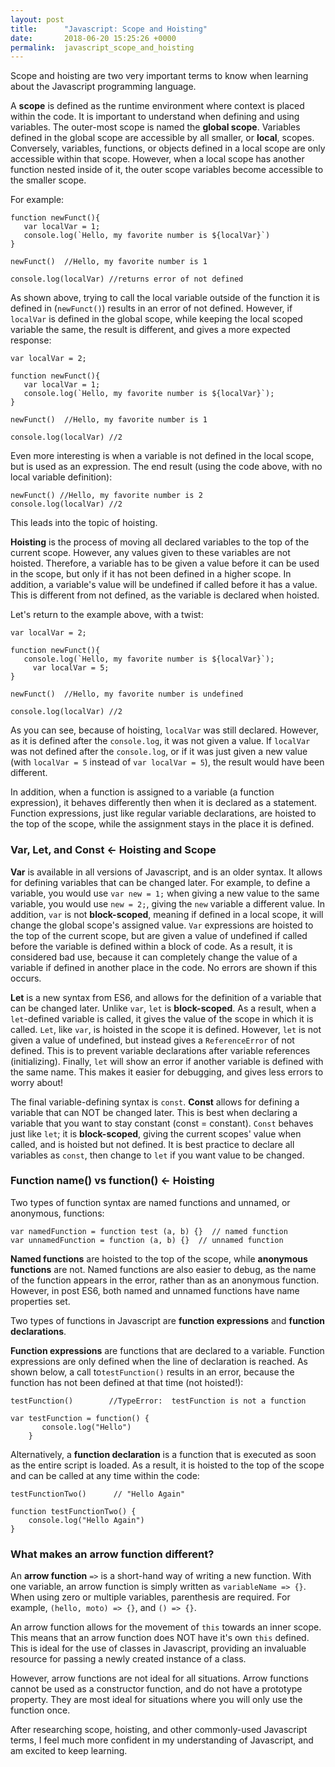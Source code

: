 ```yaml
---
layout: post
title:      "Javascript: Scope and Hoisting"
date:       2018-06-20 15:25:26 +0000
permalink:  javascript_scope_and_hoisting
---
```



Scope and hoisting are two very important terms to know when learning about the Javascript programming language.

A **scope** is defined as the runtime environment where context is placed within the code. It is important to understand when defining and using variables. The outer-most scope is named the **global scope**. Variables defined in the global scope are accessible by all smaller, or **local**, scopes. Conversely, variables, functions, or objects defined in a local scope are only accessible within that scope. However, when a local scope has another function nested inside of it, the outer scope variables become accessible to the smaller scope.

 For example:
```
function newFunct(){
   var localVar = 1;
   console.log(`Hello, my favorite number is ${localVar}`)
}

newFunct()  //Hello, my favorite number is 1

console.log(localVar) //returns error of not defined

```

As shown above, trying to call the local variable outside of the function it is defined in (`newFunct()`) results in an error of not defined. However, if `localVar` is defined in the global scope, while keeping the local scoped variable the same, the result is different, and gives a more expected response:

```
var localVar = 2;

function newFunct(){
   var localVar = 1;
   console.log(`Hello, my favorite number is ${localVar}`);
}

newFunct()  //Hello, my favorite number is 1

console.log(localVar) //2
```

Even more interesting is when a variable is not defined in the local scope, but is used as an expression. The end result (using the code above, with no local variable definition):

```
newFunct() //Hello, my favorite number is 2
console.log(localVar) //2
 ```
 
 This leads into the topic of hoisting.
 
 
**Hoisting** is the process of moving all declared variables to the top of the current scope. However, any values given to these variables are not hoisted. Therefore, a variable has to be given a value before it can be used in the scope, but only if it has not been defined in a higher scope. In addition, a variable's value will be undefined if called before it has a value. This is different from not defined, as the variable is declared when hoisted.

Let's return to the example above, with a twist:

```
var localVar = 2;

function newFunct(){
   console.log(`Hello, my favorite number is ${localVar}`);
	 var localVar = 5;
}

newFunct()  //Hello, my favorite number is undefined

console.log(localVar) //2

```

As you can see, because of hoisting, `localVar` was still declared. However, as it is defined after the `console.log`, it was not given a value. If `localVar` was not defined after the `console.log`, or if it was just given a new value (with `localVar = 5` instead of `var localVar = 5`), the result would have been different.

In addition, when a function is assigned to a variable (a function expression), it behaves differently then when it is declared as a statement. Function expressions, just like regular variable declarations, are hoisted to the top of the scope, while the assignment stays in the place it is defined.


### Var, Let, and Const <- Hoisting and Scope

**Var** is available in all versions of Javascript, and is an older syntax. It allows for defining variables that can be changed later. For example, to define a variable, you would use `var new = 1;` when giving a new value to the same variable, you would use `new = 2;`, giving the `new` variable a different value. In addition, `var` is not **block-scoped**, meaning if defined in a local scope, it will change the global scope's assigned value. `Var` expressions are hoisted to the top of the current scope, but are given a value of undefined if called before the variable is defined within a block of code. As a result, it is considered bad use, because it can completely change the value of a variable if defined in another place in the code. No errors are shown if this occurs.
					 
**Let** is a new syntax from ES6, and allows for the definition of  a variable that can be changed later. Unlike `var`, `let` is **block-scoped**. As a result, when a `let`-defined variable is called, it gives the value of the scope in which it is called.
`Let`, like `var`, is hoisted in the scope it is defined. However, `let` is not given a value of undefined, but instead gives a `ReferenceError` of not defined. This is to prevent variable declarations after variable references (initializing). Finally, `let` will show an error if another variable is defined with the same name. This makes it easier for debugging, and gives less errors to worry about!

The final variable-defining syntax is `const`. **Const** allows for defining a variable that can NOT be changed later. This is best when declaring a variable that you want to stay constant (const = constant). `Const` behaves just like `let`; it is **block-scoped**, giving the current scopes' value when called, and is hoisted but not defined. It is best practice to declare all variables as `const`, then change to `let` if you want value to be changed.


### Function name() vs function() <- Hoisting

Two types of function syntax are named functions and unnamed, or anonymous, functions:

```
var namedFunction = function test (a, b) {}  // named function
var unnamedFunction = function (a, b) {}  // unnamed function
```

**Named functions** are hoisted to the top of the scope, while **anonymous functions** are not. Named functions are also easier to debug, as the name of the function appears in the error, rather than as an anonymous function. However, in post ES6, both named and unnamed functions have name properties set. 


Two types of functions in Javascript are **function expressions** and **function declarations**. 

**Function expressions** are functions that are declared to a variable. Function expressions are only defined when the line of declaration is reached. As shown below, a call to`testFunction()` results in an error, because the function has not been defined at that time (not hoisted!):

 ```
 testFunction()        //TypeError:  testFunction is not a function
 
 var testFunction = function() { 
        console.log("Hello")
	 }
```
	 
Alternatively, a **function declaration** is a function that is executed as soon as the entire script is loaded. As a result, it is hoisted to the top of the scope and can be called at any time within the code: 
	 
```
testFunctionTwo()      // "Hello Again"

function testFunctionTwo() { 
	console.log("Hello Again")
}
```

### What makes an arrow function different?
An **arrow function** `=>` is a short-hand way of writing a new function. With one variable, an arrow function is simply written as `variableName => {}`. When using zero or multiple variables, parenthesis are required. For example, `(hello, moto) => {}`, and `() => {}`.

An arrow function allows for the movement of `this` towards an inner scope. This means that an arrow function does NOT have it's own `this` defined. This is ideal for the use of classes in Javascript, providing an invaluable resource for passing a newly created instance of a class. 

However, arrow functions are not ideal for all situations. Arrow functions cannot be used as a constructor function, and do not have a prototype property. They are most ideal for situations where you will only use the function once.


After researching scope, hoisting, and other commonly-used Javascript terms, I feel much more confident in my understanding of Javascript, and am excited to keep learning.


